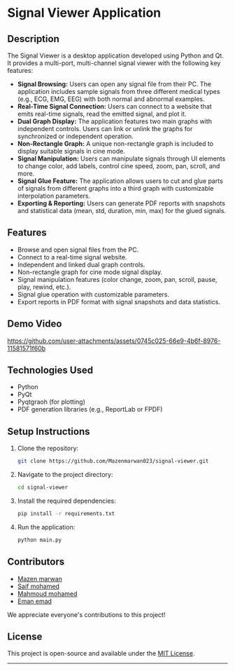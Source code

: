 # Signal Viewer Application

## Description
The Signal Viewer is a desktop application developed using Python and Qt. It provides a multi-port, multi-channel signal viewer with the following key features:

- **Signal Browsing:** Users can open any signal file from their PC. The application includes sample signals from three different medical types (e.g., ECG, EMG, EEG) with both normal and abnormal examples.
- **Real-Time Signal Connection:** Users can connect to a website that emits real-time signals, read the emitted signal, and plot it.
- **Dual Graph Display:** The application features two main graphs with independent controls. Users can link or unlink the graphs for synchronized or independent operation.
- **Non-Rectangle Graph:** A unique non-rectangle graph is included to display suitable signals in cine mode.
- **Signal Manipulation:** Users can manipulate signals through UI elements to change color, add labels, control cine speed, zoom, pan, scroll, and more.
- **Signal Glue Feature:** The application allows users to cut and glue parts of signals from different graphs into a third graph with customizable interpolation parameters.
- **Exporting & Reporting:** Users can generate PDF reports with snapshots and statistical data (mean, std, duration, min, max) for the glued signals.

## Features
- Browse and open signal files from the PC.
- Connect to a real-time signal website.
- Independent and linked dual graph controls.
- Non-rectangle graph for cine mode signal display.
- Signal manipulation features (color change, zoom, pan, scroll, pause, play, rewind, etc.).
- Signal glue operation with customizable parameters.
- Export reports in PDF format with signal snapshots and data statistics.

## Demo Video



https://github.com/user-attachments/assets/0745c025-66e9-4b6f-8976-11581571f60b




## Technologies Used
- Python
- PyQt
- Pyqtgraoh (for plotting)
- PDF generation libraries (e.g., ReportLab or FPDF)

## Setup Instructions
1. Clone the repository:
   ```bash
   git clone https://github.com/Mazenmarwan023/signal-viewer.git
   ```
2. Navigate to the project directory:
   ```bash
   cd signal-viewer
   ```
3. Install the required dependencies:
   ```bash
   pip install -r requirements.txt
   ```
4. Run the application:
   ```bash
   python main.py
   ```
## Contributors

- [Mazen marwan](https://github.com/Mazenmarwan023)
- [Saif mohamed](https://github.com/seiftaha)
- [Mahmoud mohamed](https://github.com/mahmoudmo22)
- [Eman emad](https://github.com/alyaaa20)


We appreciate everyone's contributions to this project!

## License

This project is open-source and available under the [MIT License](LICENSE).

---


